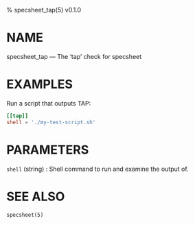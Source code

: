 % specsheet_tap(5) v0.1.0


NAME
====

specsheet_tap — The ‘tap’ check for specsheet


EXAMPLES
========

Run a script that outputs TAP:

```toml
[[tap]]
shell = './my-test-script.sh'
```


PARAMETERS
==========

`shell` (string)
: Shell command to run and examine the output of.


SEE ALSO
========

`specsheet(5)`
